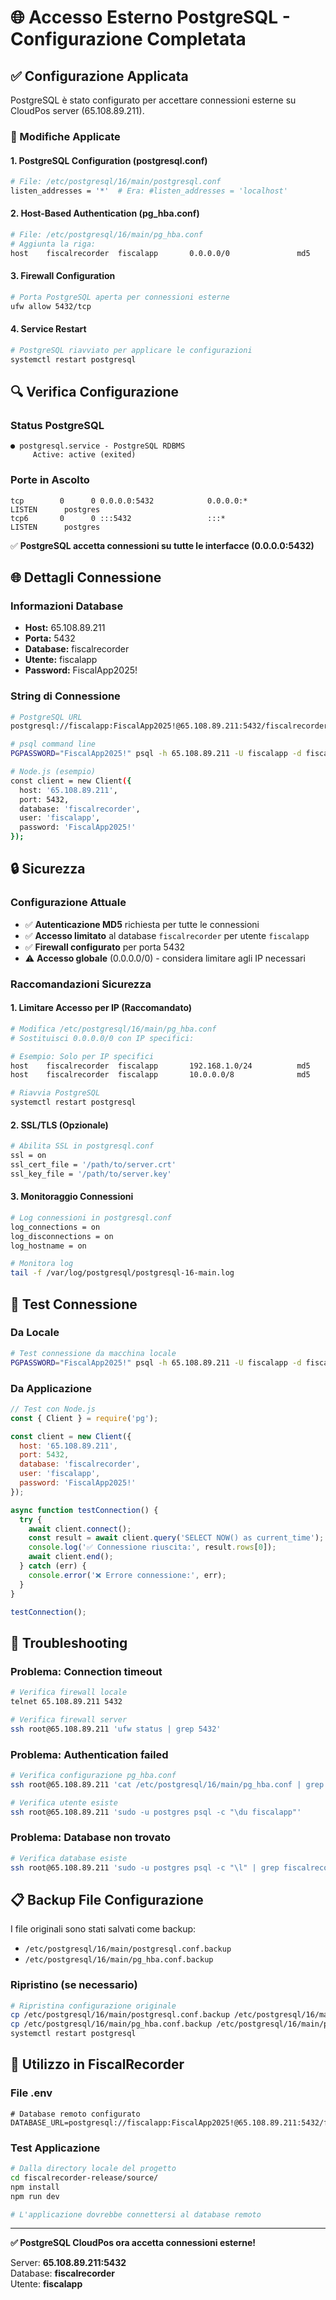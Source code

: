 # 🌐 Accesso Esterno PostgreSQL - Configurazione Completata

## ✅ Configurazione Applicata

PostgreSQL è stato configurato per accettare connessioni esterne su CloudPos server (65.108.89.211).

### 🔧 Modifiche Applicate

#### 1. PostgreSQL Configuration (postgresql.conf)
```bash
# File: /etc/postgresql/16/main/postgresql.conf
listen_addresses = '*'  # Era: #listen_addresses = 'localhost'
```

#### 2. Host-Based Authentication (pg_hba.conf)
```bash
# File: /etc/postgresql/16/main/pg_hba.conf
# Aggiunta la riga:
host    fiscalrecorder  fiscalapp       0.0.0.0/0               md5
```

#### 3. Firewall Configuration
```bash
# Porta PostgreSQL aperta per connessioni esterne
ufw allow 5432/tcp
```

#### 4. Service Restart
```bash
# PostgreSQL riavviato per applicare le configurazioni
systemctl restart postgresql
```

## 🔍 Verifica Configurazione

### Status PostgreSQL
```
● postgresql.service - PostgreSQL RDBMS
     Active: active (exited)
```

### Porte in Ascolto
```
tcp        0      0 0.0.0.0:5432            0.0.0.0:*               LISTEN      postgres
tcp6       0      0 :::5432                 :::*                    LISTEN      postgres
```

✅ **PostgreSQL accetta connessioni su tutte le interfacce (0.0.0.0:5432)**

## 🌐 Dettagli Connessione

### Informazioni Database
- **Host:** 65.108.89.211
- **Porta:** 5432
- **Database:** fiscalrecorder
- **Utente:** fiscalapp
- **Password:** FiscalApp2025!

### String di Connessione
```bash
# PostgreSQL URL
postgresql://fiscalapp:FiscalApp2025!@65.108.89.211:5432/fiscalrecorder

# psql command line
PGPASSWORD="FiscalApp2025!" psql -h 65.108.89.211 -U fiscalapp -d fiscalrecorder

# Node.js (esempio)
const client = new Client({
  host: '65.108.89.211',
  port: 5432,
  database: 'fiscalrecorder',
  user: 'fiscalapp',
  password: 'FiscalApp2025!'
});
```

## 🔒 Sicurezza

### Configurazione Attuale
- ✅ **Autenticazione MD5** richiesta per tutte le connessioni
- ✅ **Accesso limitato** al database `fiscalrecorder` per utente `fiscalapp`
- ✅ **Firewall configurato** per porta 5432
- ⚠️ **Accesso globale** (0.0.0.0/0) - considera limitare agli IP necessari

### Raccomandazioni Sicurezza

#### 1. Limitare Accesso per IP (Raccomandato)
```bash
# Modifica /etc/postgresql/16/main/pg_hba.conf
# Sostituisci 0.0.0.0/0 con IP specifici:

# Esempio: Solo per IP specifici
host    fiscalrecorder  fiscalapp       192.168.1.0/24          md5
host    fiscalrecorder  fiscalapp       10.0.0.0/8              md5

# Riavvia PostgreSQL
systemctl restart postgresql
```

#### 2. SSL/TLS (Opzionale)
```bash
# Abilita SSL in postgresql.conf
ssl = on
ssl_cert_file = '/path/to/server.crt'
ssl_key_file = '/path/to/server.key'
```

#### 3. Monitoraggio Connessioni
```bash
# Log connessioni in postgresql.conf
log_connections = on
log_disconnections = on
log_hostname = on

# Monitora log
tail -f /var/log/postgresql/postgresql-16-main.log
```

## 🧪 Test Connessione

### Da Locale
```bash
# Test connessione da macchina locale
PGPASSWORD="FiscalApp2025!" psql -h 65.108.89.211 -U fiscalapp -d fiscalrecorder -c "SELECT version();"
```

### Da Applicazione
```javascript
// Test con Node.js
const { Client } = require('pg');

const client = new Client({
  host: '65.108.89.211',
  port: 5432,
  database: 'fiscalrecorder',
  user: 'fiscalapp',
  password: 'FiscalApp2025!'
});

async function testConnection() {
  try {
    await client.connect();
    const result = await client.query('SELECT NOW() as current_time');
    console.log('✅ Connessione riuscita:', result.rows[0]);
    await client.end();
  } catch (err) {
    console.error('❌ Errore connessione:', err);
  }
}

testConnection();
```

## 🔧 Troubleshooting

### Problema: Connection timeout
```bash
# Verifica firewall locale
telnet 65.108.89.211 5432

# Verifica firewall server
ssh root@65.108.89.211 'ufw status | grep 5432'
```

### Problema: Authentication failed
```bash
# Verifica configurazione pg_hba.conf
ssh root@65.108.89.211 'cat /etc/postgresql/16/main/pg_hba.conf | grep fiscalrecorder'

# Verifica utente esiste
ssh root@65.108.89.211 'sudo -u postgres psql -c "\du fiscalapp"'
```

### Problema: Database non trovato
```bash
# Verifica database esiste
ssh root@65.108.89.211 'sudo -u postgres psql -c "\l" | grep fiscalrecorder'
```

## 📋 Backup File Configurazione

I file originali sono stati salvati come backup:
- `/etc/postgresql/16/main/postgresql.conf.backup`
- `/etc/postgresql/16/main/pg_hba.conf.backup`

### Ripristino (se necessario)
```bash
# Ripristina configurazione originale
cp /etc/postgresql/16/main/postgresql.conf.backup /etc/postgresql/16/main/postgresql.conf
cp /etc/postgresql/16/main/pg_hba.conf.backup /etc/postgresql/16/main/pg_hba.conf
systemctl restart postgresql
```

## 🎯 Utilizzo in FiscalRecorder

### File .env
```env
# Database remoto configurato
DATABASE_URL=postgresql://fiscalapp:FiscalApp2025!@65.108.89.211:5432/fiscalrecorder
```

### Test Applicazione
```bash
# Dalla directory locale del progetto
cd fiscalrecorder-release/source/
npm install
npm run dev

# L'applicazione dovrebbe connettersi al database remoto
```

---

**✅ PostgreSQL CloudPos ora accetta connessioni esterne!**

Server: **65.108.89.211:5432**  
Database: **fiscalrecorder**  
Utente: **fiscalapp**
